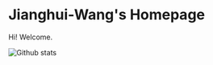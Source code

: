 # Jianghui-Wang's Homepage

Hi! Welcome.

![Github stats](https://github-readme-stats.vercel.app/api?username=Jianghui-Wang&theme=react&show_icons=true&count_private=true)
